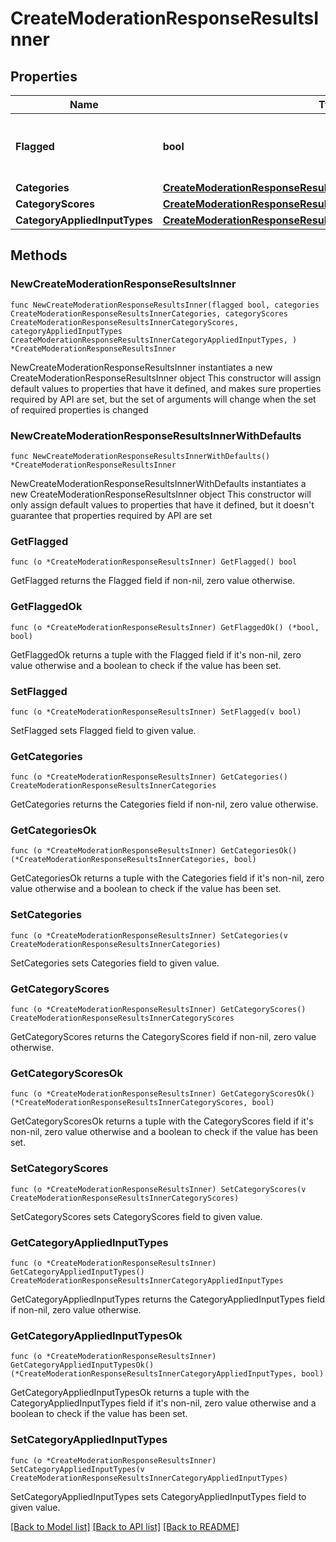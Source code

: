 # CreateModerationResponseResultsInner

## Properties

Name | Type | Description | Notes
------------ | ------------- | ------------- | -------------
**Flagged** | **bool** | Whether any of the below categories are flagged. | 
**Categories** | [**CreateModerationResponseResultsInnerCategories**](CreateModerationResponseResultsInnerCategories.md) |  | 
**CategoryScores** | [**CreateModerationResponseResultsInnerCategoryScores**](CreateModerationResponseResultsInnerCategoryScores.md) |  | 
**CategoryAppliedInputTypes** | [**CreateModerationResponseResultsInnerCategoryAppliedInputTypes**](CreateModerationResponseResultsInnerCategoryAppliedInputTypes.md) |  | 

## Methods

### NewCreateModerationResponseResultsInner

`func NewCreateModerationResponseResultsInner(flagged bool, categories CreateModerationResponseResultsInnerCategories, categoryScores CreateModerationResponseResultsInnerCategoryScores, categoryAppliedInputTypes CreateModerationResponseResultsInnerCategoryAppliedInputTypes, ) *CreateModerationResponseResultsInner`

NewCreateModerationResponseResultsInner instantiates a new CreateModerationResponseResultsInner object
This constructor will assign default values to properties that have it defined,
and makes sure properties required by API are set, but the set of arguments
will change when the set of required properties is changed

### NewCreateModerationResponseResultsInnerWithDefaults

`func NewCreateModerationResponseResultsInnerWithDefaults() *CreateModerationResponseResultsInner`

NewCreateModerationResponseResultsInnerWithDefaults instantiates a new CreateModerationResponseResultsInner object
This constructor will only assign default values to properties that have it defined,
but it doesn't guarantee that properties required by API are set

### GetFlagged

`func (o *CreateModerationResponseResultsInner) GetFlagged() bool`

GetFlagged returns the Flagged field if non-nil, zero value otherwise.

### GetFlaggedOk

`func (o *CreateModerationResponseResultsInner) GetFlaggedOk() (*bool, bool)`

GetFlaggedOk returns a tuple with the Flagged field if it's non-nil, zero value otherwise
and a boolean to check if the value has been set.

### SetFlagged

`func (o *CreateModerationResponseResultsInner) SetFlagged(v bool)`

SetFlagged sets Flagged field to given value.


### GetCategories

`func (o *CreateModerationResponseResultsInner) GetCategories() CreateModerationResponseResultsInnerCategories`

GetCategories returns the Categories field if non-nil, zero value otherwise.

### GetCategoriesOk

`func (o *CreateModerationResponseResultsInner) GetCategoriesOk() (*CreateModerationResponseResultsInnerCategories, bool)`

GetCategoriesOk returns a tuple with the Categories field if it's non-nil, zero value otherwise
and a boolean to check if the value has been set.

### SetCategories

`func (o *CreateModerationResponseResultsInner) SetCategories(v CreateModerationResponseResultsInnerCategories)`

SetCategories sets Categories field to given value.


### GetCategoryScores

`func (o *CreateModerationResponseResultsInner) GetCategoryScores() CreateModerationResponseResultsInnerCategoryScores`

GetCategoryScores returns the CategoryScores field if non-nil, zero value otherwise.

### GetCategoryScoresOk

`func (o *CreateModerationResponseResultsInner) GetCategoryScoresOk() (*CreateModerationResponseResultsInnerCategoryScores, bool)`

GetCategoryScoresOk returns a tuple with the CategoryScores field if it's non-nil, zero value otherwise
and a boolean to check if the value has been set.

### SetCategoryScores

`func (o *CreateModerationResponseResultsInner) SetCategoryScores(v CreateModerationResponseResultsInnerCategoryScores)`

SetCategoryScores sets CategoryScores field to given value.


### GetCategoryAppliedInputTypes

`func (o *CreateModerationResponseResultsInner) GetCategoryAppliedInputTypes() CreateModerationResponseResultsInnerCategoryAppliedInputTypes`

GetCategoryAppliedInputTypes returns the CategoryAppliedInputTypes field if non-nil, zero value otherwise.

### GetCategoryAppliedInputTypesOk

`func (o *CreateModerationResponseResultsInner) GetCategoryAppliedInputTypesOk() (*CreateModerationResponseResultsInnerCategoryAppliedInputTypes, bool)`

GetCategoryAppliedInputTypesOk returns a tuple with the CategoryAppliedInputTypes field if it's non-nil, zero value otherwise
and a boolean to check if the value has been set.

### SetCategoryAppliedInputTypes

`func (o *CreateModerationResponseResultsInner) SetCategoryAppliedInputTypes(v CreateModerationResponseResultsInnerCategoryAppliedInputTypes)`

SetCategoryAppliedInputTypes sets CategoryAppliedInputTypes field to given value.



[[Back to Model list]](../README.md#documentation-for-models) [[Back to API list]](../README.md#documentation-for-api-endpoints) [[Back to README]](../README.md)


